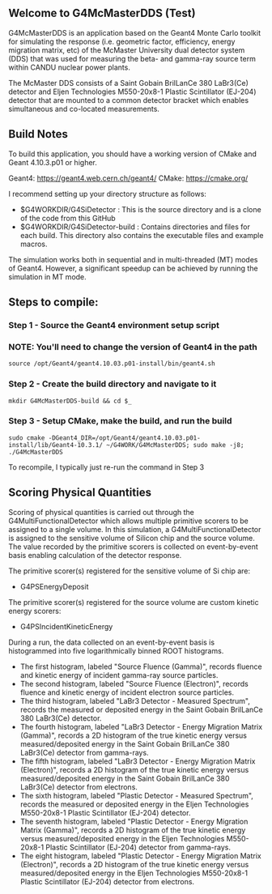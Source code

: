 ## Welcome to G4McMasterDDS (Test)
G4McMasterDDS is an application based on the Geant4 Monte Carlo toolkit for simulating the response (i.e. geometric factor, efficiency, energy migration matrix, etc) of the McMaster University dual detector system (DDS) that was used for measuring the beta- and gamma-ray source term within CANDU nuclear power plants.

The McMaster DDS consists of a Saint Gobain BrilLanCe 380 LaBr3(Ce) detector and Eljen Technologies M550-20x8-1 Plastic Scintillator (EJ-204) detector that are mounted to a common detector bracket which enables simultaneous and co-located measurements. 

## Build Notes
To build this application, you should have a working version of CMake
and Geant 4.10.3.p01 or higher.

Geant4: https://geant4.web.cern.ch/geant4/ CMake: https://cmake.org/

I recommend setting up your directory structure as follows:

- $G4WORKDIR/G4SiDetector : This is the source directory and is a clone of the code from this GitHub 
- $G4WORKDIR/G4SiDetector-build : Contains directories and files for each build. This directory also contains the executable files and example macros.

The simulation works both in sequential and in multi-threaded (MT) modes of Geant4. However, a significant speedup can be achieved by running the simulation in MT mode.

## Steps to compile:
### Step 1 - Source the Geant4 environment setup script
### NOTE: You'll need to change the version of Geant4 in the path

    source /opt/Geant4/geant4.10.03.p01-install/bin/geant4.sh

### Step 2 - Create the build directory and navigate to it
    
    mkdir G4McMasterDDS-build && cd $_

### Step 3 - Setup CMake, make the build, and run the build

    sudo cmake -DGeant4_DIR=/opt/Geant4/geant4.10.03.p01-install/lib/Geant4-10.3.1/ ~/G4WORK/G4McMasterDDS; sudo make -j8; ./G4McMasterDDS


To recompile, I typically just re-run the command in Step 3

## Scoring Physical Quantities
Scoring of physical quantities is carried out through the G4MultiFunctionalDetector which allows multiple primitive scorers to be
assigned to a single volume. In this simulation, a G4MultiFunctionalDetector is assigned to the sensitive volume of Silicon chip and the source volume. The value recorded by the primitive scorers is collected on event-by-event basis enabling calculation of the detector response.

The primitive scorer(s) registered for the sensitive volume of Si chip are:
* G4PSEnergyDeposit

The primitive scorer(s) registered for the source volume are custom kinetic energy scorers:
* G4PSIncidentKineticEnergy

During a run, the data collected on an event-by-event basis is histogrammed into five logarithmically binned ROOT histograms. 

* The first histogram, labeled "Source Fluence (Gamma)", records fluence and kinetic energy of incident gamma-ray source particles.
* The second histogram, labeled "Source Fluence (Electron)", records fluence and kinetic energy of incident electron source particles.
* The third histogram, labeled "LaBr3 Detector - Measured Spectrum", records the measured or deposited energy in the Saint Gobain BrilLanCe 380 LaBr3(Ce) detector.
* The fourth histogram, labeled "LaBr3 Detector - Energy Migration Matrix (Gamma)", records a 2D histogram of the true kinetic energy versus measured/deposited energy in the Saint Gobain BrilLanCe 380 LaBr3(Ce) detector from gamma-rays.
* The fifth histogram, labeled "LaBr3 Detector - Energy Migration Matrix (Electron)", records a 2D histogram of the true kinetic energy versus measured/deposited energy in the Saint Gobain BrilLanCe 380 LaBr3(Ce) detector from electrons.
* The sixth histogram, labeled "Plastic Detector -  Measured Spectrum", records the measured or deposited energy in the Eljen Technologies M550-20x8-1 Plastic Scintillator (EJ-204) detector.
* The seventh histogram, labeled "Plastic Detector -  Energy Migration Matrix (Gamma)", records a 2D histogram of the true kinetic energy versus measured/deposited energy in the Eljen Technologies M550-20x8-1 Plastic Scintillator (EJ-204) detector from gamma-rays.
* The eight histogram, labeled "Plastic Detector -  Energy Migration Matrix (Electron)", records a 2D histogram of the true kinetic energy versus measured/deposited energy in the Eljen Technologies M550-20x8-1 Plastic Scintillator (EJ-204) detector from electrons.
